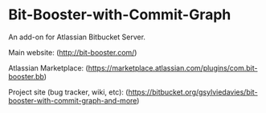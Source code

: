 # Bit-Booster-with-Commit-Graph

An add-on for Atlassian Bitbucket Server.

Main website: (http://bit-booster.com/)

Atlassian Marketplace: (https://marketplace.atlassian.com/plugins/com.bit-booster.bb)

Project site (bug tracker, wiki, etc): (https://bitbucket.org/gsylviedavies/bit-booster-with-commit-graph-and-more)

